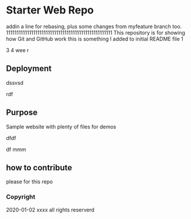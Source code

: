 # Starter Web Repo
addin a line for rebasing, plus some changes from myfeature branch too.
111111111111111111111111111111111111111111111111111
This repository is for showing how Git and GitHub work
this is something I added to initial README file
1

3
4
wee
r
## Deployment
dssvsd

rdf


## Purpose

Sample website with plenty of files for demos

dfdf

df
mmm

## how to contribute
please for this repo


### Copyright
2020-01-02 xxxx
all rights reserverd
